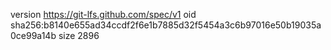version https://git-lfs.github.com/spec/v1
oid sha256:b8140e655ad34ccdf2f6e1b7885d32f5454a3c6b97016e50b19035a0ce99a14b
size 2896
